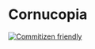 # Cornucopia


[![Commitizen friendly](https://img.shields.io/badge/commitizen-friendly-brightgreen.svg)](http://commitizen.github.io/cz-cli/)
